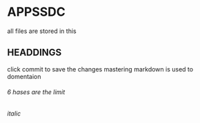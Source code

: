 # APPSSDC
all files are stored in this
## HEADDINGS
click commit to save the changes
mastering markdown is used to domentaion 
###### 6 hases are the limit
*italic*
